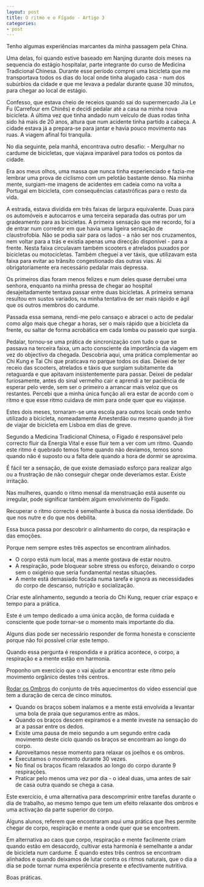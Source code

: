 ```yaml
---
layout: post
title: O ritmo e o Fígado - Artigo 3
categories:
- post
--- 
```


Tenho algumas experiências marcantes da minha passagem pela China.

Uma delas, foi quando estive baseado em Nanjing durante dois meses na sequencia do estágio hospitalar, parte integrante do curso de Medicina Tradicional Chinesa. Durante esse período comprei uma bicicleta que me transportava todos os dias do local onde tinha alugado casa - num dos subúrbios da cidade e que me levava a pedalar durante quase 30 minutos, para chegar ao local de estágio.

Confesso, que estava cheio de receios quando sai do supermercado Jia Le Fu (Carrefour em Chinês) e decidi pedalar até a casa na minha nova bicicleta. A última vez que tinha andado num veículo de duas rodas tinha sido há mais de 20 anos, altura que num acidente tinha partido a cabeça. A cidade estava já a prepara-se para jantar e havia pouco movimento nas ruas. A viagem afinal foi tranquila. 

No dia seguinte, pela manhã, encontrava outro desafio: - Mergulhar no cardume de bicicletas, que viajava imparável para todos os pontos da cidade. 

Era aos meus olhos, uma massa que nunca tinha experienciado e fazia-me lembrar uma prova de ciclismo com um pelotão bastante denso. Na minha mente, surgiam-me imagens de acidentes em cadeia como na volta a Portugal em bicicleta, com consequências catastróficas para o resto da vida.

A estrada, estava dividida em três faixas de largura equivalente. Duas para os automóveis e autocarros e uma terceira separada das outras por um gradeamento para as bicicletas. A primeira sensação que me recordo, foi a de entrar num corredor em que havia uma ligeira sensação de claustrofobia. Não se podia sair para os lados - a não ser nos cruzamentos, nem voltar para a trás e existia apenas uma direcção disponível - para a frente. Nesta faixa circulavam também scooters e atrelados puxados por bicicletas ou motocicletas. Também cheguei a ver táxis, que utilizavam esta faixa para evitar ao trânsito congestionado das outras vias. Ai obrigatoriamente era necessário pedalar mais depressa.  

Os primeiros dias foram menos felizes e num deles quase derrubei uma senhora, enquanto na minha pressa de chegar ao hospital desajeitadamente tentava passar entre duas bicicletas. A primeira semana resultou em sustos variados, na minha tentativa de ser mais rápido e ágil que os outros membros do cardume.

Passada essa semana, rendi-me pelo cansaço e abracei o acto de pedalar como algo mais que chegar a horas, ser o mais rápido que a bicicleta da frente, ou saltar de forma acrobática em cada lomba ou passeio que surgia. 

Pedalar, tornou-se uma prática de sincronização com tudo o que se passava na terceira faixa, um acto consciente da importância da viagem em vez do objectivo da chegada. Descobria aqui, uma prática complementar ao Chi Kung e Tai Chi que praticava no parque todos os dias. Deixei de ter receio das scooters, atrelados e táxis que surgiam subitamente da retaguarda e que apitavam insistentemente para passar. Deixei de pedalar furiosamente, antes do sinal vermelho cair e aprendi a ter paciência de esperar pelo verde, sem ser o primeiro a arrancar mais veloz que os restantes. Percebi que a minha única função ali era estar de acordo com o ritmo e que esse ritmo cuidava de mim para onde quer que eu viajasse. 

Estes dois meses, tornaram-se uma escola para outros locais onde tenho utilizado a bicicleta, nomeadamente Amesterdão ou mesmo quando já tive de viajar de bicicleta em Lisboa em dias de greve. 

Segundo a Medicina Tradicional Chinesa, o Fígado é responsável pelo correcto fluir da Energia Vital e esse fluir tem a ver com um ritmo. Quando este ritmo é quebrado temos fome quando não devíamos, temos sono quando não é suposto ou a falta dele quando a hora de dormir se aproxima. 

É fácil ter a sensação, de que existe demasiado esforço para realizar algo ou a frustração de não conseguir chegar onde deveríamos estar. Existe irritação.

Nas mulheres, quando o ritmo mensal da menstruação está ausente ou irregular, pode significar também algum envolvimento do Fígado. 

Recuperar o ritmo correcto é semelhante à busca da nossa identidade. Do que nos nutre e do que nos debilita. 

Essa busca passa por descobrir o alinhamento do corpo, da respiração e das emoções. 

Porque nem sempre estes três aspectos se encontram alinhados.

+ O corpo está num local, mas a mente gostava de estar noutro. 
+ A respiração, pode bloquear sobre stress ou esforço, deixando o corpo sem o oxigénio que seria fundamental nestas situações.
+ A mente está demasiado focada numa tarefa e ignora as necessidades do corpo de descanso, nutrição e socialização. 

Criar este alinhamento, segundo a teoria do Chi Kung, requer criar espaço e tempo para a prática.

Este é um tempo dedicado a uma única acção, de forma cuidada e consciente que pode tornar-se o momento mais importante do dia. 

Alguns dias pode ser necessário responder de forma honesta e consciente porque não foi possível criar este tempo. 

Quando essa pergunta é respondida e a prática acontece, o corpo, a respiração e a mente estão em harmonia. 

Proponho um exercício que o vai ajudar a encontrar este ritmo pelo movimento orgânico destes três centros. 

[Rodar os Ombros](https://vimeo.com/60335737#t=6m53s) do conjunto de três aquecimentos do vídeo essencial que tem a duração de cerca de cinco minutos.

+ Quando os braços sobem inalamos e a mente está envolvida a levantar uma bola de praia que seguramos entre as mãos. 
+ Quando os braços descem expiramos e a mente investe na sensação do ar a passar entre os dedos.
+ Existe uma pausa de meio segundo a um segundo entre cada movimento deste ciclo quando os braços se encontram ao longo do corpo. 
+ Aproveitamos nesse momento para relaxar os joelhos e os ombros. 
+ Executamos o movimento durante 30 vezes.
+ No final os braços ficam relaxados ao longo do corpo durante 9 respirações. 
+ Praticar pelo menos uma vez por dia - o ideal duas, uma antes de sair de casa outra quando se chega a casa. 

Este exercício, é uma alternativa para descomprimir entre tarefas durante o dia de trabalho, ao mesmo tempo que tem um efeito relaxante dos ombros e uma activação da parte superior do corpo.

Alguns alunos, referem que encontraram aqui uma prática que lhes permite chegar de corpo, respiração e mente a onde quer que se encontrem.

Em alternativa ao caos que corpo, respiração e mente facilmente criam quando estão em desacordo, cultivar esta harmonia é semelhante a andar de bicicleta num cardume. É quando estes três centros se encontram alinhados e quando deixamos de lutar contra os ritmos naturais, que o dia a dia se pode tornar numa experiência presente e efectivamente nutritiva.

Boas práticas. 
